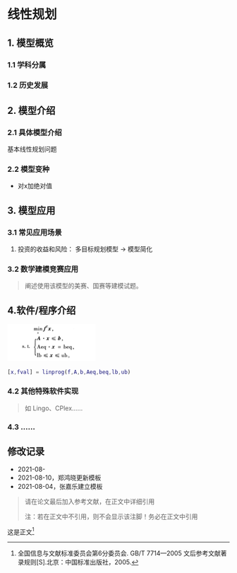 
# 线性规划   
        
## 1. 模型概览

### 1.1 学科分属
### 1.2 历史发展
## 2. 模型介绍

### 2.1  具体模型介绍
基本线性规划问题





### 2.2  模型变种
- 对x加绝对值


## 3. 模型应用

### 3.1 常见应用场景

1. 投资的收益和风险：
	多目标规划模型 -> 模型简化

### 3.2 数学建模竞赛应用

> 阐述使用该模型的美赛、国赛等建模试题。


## 4.软件/程序介绍
<img src="https://github.com/EricDinging/5.1Math-Modeling/blob/32c55a78c649b4798537e9d959969bebbc07b0eb/Models-codes/1%E8%BF%90%E7%AD%B9%E5%AD%A6/1%E8%A7%84%E5%88%92%E8%AE%BA/%E7%BA%BF%E6%80%A7%E8%A7%84%E5%88%92/linear.png" width="200px" /> 


```MATLAB
[x,fval] = linprog(f,A,b,Aeq,beq,lb,ub)
```

### 4.2 其他特殊软件实现

> 如 Lingo、CPlex……

### 4.3 ……

## 修改记录

- 2021-08-
- 2021-08-10，郑鸿晓更新模板
- 2021-08-04，张嘉乐建立模板

> 请在论文最后加入参考文献，在正文中详细引用
> 
> 注：若在正文中不引用，则不会显示该注脚！务必在正文中引用

这是正文[^1]

[^1]: 全国信息与文献标准委员会第6分委员会. GB/T 7714—2005 文后参考文献著录规则[S].北京：中国标准出版社，2005.